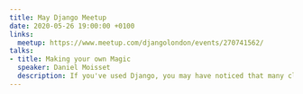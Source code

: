 ```yaml
---
title: May Django Meetup
date: 2020-05-26 19:00:00 +0100
links:
  meetup: https://www.meetup.com/djangolondon/events/270741562/
talks:
- title: Making your own Magic
  speaker: Daniel Moisset
  description: If you've used Django, you may have noticed that many classes like Form or Model do not behave in the normal way that your classes do.... They have this funky way or specifying its fields. They sometimes get attributes out of nowhere, like the reverse of a relation field. They have been keeping ordering of its fields from before ordered dictionaries was a thing in Python. You can configure them with this special "class Meta" thingies that seem to follow some unusual inheritance rules.<br>All of this uses some features of Python which are sometimes called "magic", but as in all magic there's usually a man behind a curtain doing something we can explain. In this talk I'll discuss some of the Python advanced features (including some aptly called "magic methods", metaclasses and descriptors) to give a general idea of how you can use them, with examples on how Django does.<br>This talk is not a tutorial (it would be longer if it tried to cover all these topics in depths), but you should leave out with some general knowledge of some Python features and where they can be used in case you want to explore deeper into them.
---
```

